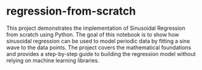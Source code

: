 # regression-from-scratch
This project demonstrates the implementation of Sinusoidal Regression from scratch using Python. The goal of this notebook is to show how sinusoidal regression can be used to model periodic data by fitting a sine wave to the data points. The project covers the mathematical foundations and provides a step-by-step guide to building the regression model without relying on machine learning libraries.
